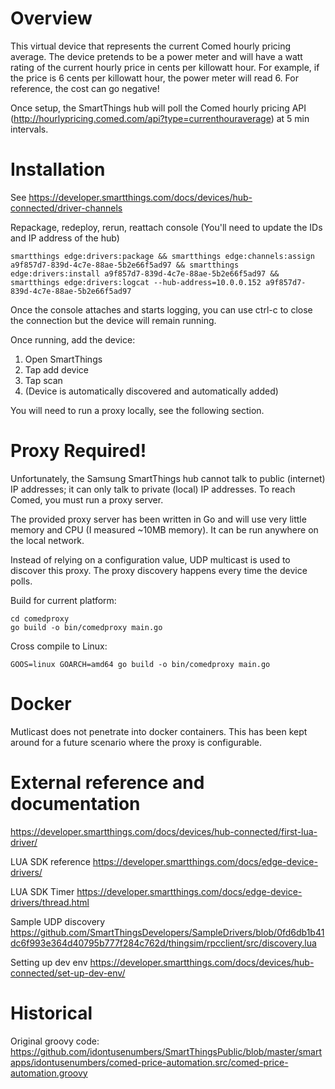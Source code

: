 # Overview
This virtual device that represents the current Comed hourly pricing average. The device pretends to be a power meter and will have a watt rating of the current hourly price in cents per killowatt hour. For example, if the price is 6 cents per killowatt hour, the power meter will read 6. For reference, the cost can go negative!

Once setup, the SmartThings hub will poll the Comed hourly pricing API (http://hourlypricing.comed.com/api?type=currenthouraverage) at 5 min intervals.


# Installation
See https://developer.smartthings.com/docs/devices/hub-connected/driver-channels

Repackage, redeploy, rerun, reattach console (You'll need to update the IDs and IP address of the hub)
```shell
smartthings edge:drivers:package && smartthings edge:channels:assign a9f857d7-839d-4c7e-88ae-5b2e66f5ad97 && smartthings edge:drivers:install a9f857d7-839d-4c7e-88ae-5b2e66f5ad97 &&  smartthings edge:drivers:logcat --hub-address=10.0.0.152 a9f857d7-839d-4c7e-88ae-5b2e66f5ad97
```

Once the console attaches and starts logging, you can use ctrl-c to close the connection but the device will remain running.

Once running, add the device:
1. Open SmartThings
2. Tap add device
3. Tap scan
4. (Device is automatically discovered and automatically added)

You will need to run a proxy locally, see the following section.


# Proxy Required!
Unfortunately, the Samsung SmartThings hub cannot talk to public (internet) IP addresses; it can only talk to private (local) IP addresses. To reach Comed, you must run a proxy server.

The provided proxy server has been written in Go and will use very little memory and CPU (I measured ~10MB memory). It can be run anywhere on the local network.

Instead of relying on a configuration value, UDP multicast is used to discover this proxy. The proxy discovery happens every time the device polls.

Build for current platform:
```shell
cd comedproxy
go build -o bin/comedproxy main.go
```
Cross compile to Linux:
```shell
GOOS=linux GOARCH=amd64 go build -o bin/comedproxy main.go
```

# Docker
Mutlicast does not penetrate into docker containers. This has been kept around for a future scenario where the proxy is configurable.


# External reference and documentation

https://developer.smartthings.com/docs/devices/hub-connected/first-lua-driver/


LUA SDK reference
https://developer.smartthings.com/docs/edge-device-drivers/

LUA SDK Timer
https://developer.smartthings.com/docs/edge-device-drivers/thread.html

Sample UDP discovery
https://github.com/SmartThingsDevelopers/SampleDrivers/blob/0fd6db1b41dc6f993e364d40795b777f284c762d/thingsim/rpcclient/src/discovery.lua

Setting up dev env
https://developer.smartthings.com/docs/devices/hub-connected/set-up-dev-env/


# Historical
Original groovy code:
https://github.com/idontusenumbers/SmartThingsPublic/blob/master/smartapps/idontusenumbers/comed-price-automation.src/comed-price-automation.groovy

